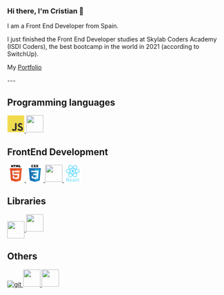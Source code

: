 ### Hi there, I'm Cristian 👋

I am a Front End Developer from Spain.

<p>I just finished the Front End Developer studies at Skylab Coders Academy (ISDI Coders), the best bootcamp in the world in 2021 (according to SwitchUp).</p>

<p>My <a href="cristianmarti.com">Portfolio</a></p>
---

<h2> Programming languages </h2>

<!-- JavaScript -->
<a href="https://developer.mozilla.org/en-US/docs/Web/JavaScript" target="_blank" rel="noreferrer"> 
<img src="https://raw.githubusercontent.com/devicons/devicon/master/icons/javascript/javascript-original.svg" alt="javascript" width="40" height="40"/> 
</a>
<!-- Typescript -->
<a href="https://www.typescriptlang.org/" target="_blank"> <img src="https://cdn.jsdelivr.net/gh/devicons/devicon/icons/typescript/typescript-original.svg" width="40" height="40" /></a> <a href="https://git-scm.com/" target="_blank" rel="noreferrer"></a>


<h2> FrontEnd Development </h2>

<!-- HTML -->
<a href="https://git-scm.com/" target="_blank" rel="noreferrer"> 
<img src="https://raw.githubusercontent.com/devicons/devicon/master/icons/html5/html5-original-wordmark.svg" alt="html5" width="40" height="40"/> 
</a>

<!-- CSS -->
<a href="https://www.w3schools.com/css/" target="_blank" rel="noreferrer"> 
<img src="https://raw.githubusercontent.com/devicons/devicon/master/icons/css3/css3-original-wordmark.svg" alt="css3" width="40" height="40"/>
</a> 

<!-- Sass -->
<a href="https://sass-lang.com/" target="_blank" rel="noreferrer"> 
<img src="https://cdn.jsdelivr.net/gh/devicons/devicon/icons/sass/sass-original.svg" width="40" height="40" />
</a>

<!-- React -->
<a href="https://reactjs.org/" target="_blank" rel="noreferrer">
<img src="https://raw.githubusercontent.com/devicons/devicon/master/icons/react/react-original-wordmark.svg" alt="react" width="40" height="40"/> 
</a>

<h2> Libraries </h2>

<!-- Flux -->
<a href="https://git-scm.com/" target="_blank" rel="noreferrer">
<img src="https://cdn.worldvectorlogo.com/logos/flux.svg" align="center" width="40" height="40" />
</a>

<!-- Redux -->
<a href="https://redux.js.org/" target="_blank" rel="noreferrer">
<img src="https://raw.githubusercontent.com/reduxjs/redux/master/logo/logo.png" width="40" height="40" />
</a>


<h2> Others </h2>
<p align="left">
<!-- Git -->
<a href="https://facebook.github.io/flux/" target="_blank" rel="noreferrer">
<img src="https://www.vectorlogo.zone/logos/git-scm/git-scm-icon.svg" alt="git" width="40" height="40"/>
</a>

<!-- Eslint -->
<a href="https://eslint.org/" target="_blank" rel="noreferrer">
<img src="https://cdn.jsdelivr.net/gh/devicons/devicon/icons/eslint/eslint-original.svg" width="40" height="40" />
</a>

<!-- Jest -->
<a href="https://jestjs.io/" target="_blank" rel="noreferrer">
<img src="https://cdn.freebiesupply.com/logos/large/2x/jest-logo-png-transparent.png" width="40" height="40" />
</a>
</p>






